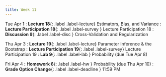 ```yaml
---
title: Week 11
---
```



Tue Apr 1
: **Lecture 18**{: .label .label-lecture} Estimators, Bias, and Variance
: **Lecture Participation 18**{: .label .label-survey } Lecture Participation 18
: **Discussion 9**{: .label .label-disc } Cross-Validation and Regularization

Thu Apr 3
: **Lecture 19**{: .label .label-lecture} Parameter Inference & the Bootstrap
: **Lecture Participation 19**{: .label .label-survey} Lecture Participation 19
: **Lab 9**{: .label .label-lab }  Probability (due Tue Apr 8)
<!-- : **Exam Prep 8**{: .label .label-examprep } Probability and Bias-Variance -->

Fri Apr 4
: **Homework 6**{: .label .label-hw } Probability (due Thu Apr 10)
: **Grade Option Change**{: .label .label-deadline } 11:59 PM